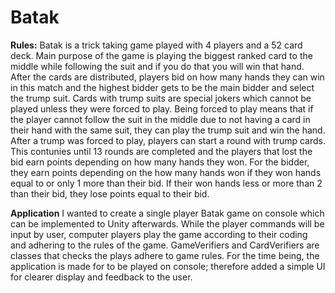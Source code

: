 # Batak

**Rules:**
Batak is a trick taking game played with 4 players and a 52 card deck.
Main purpose of the game is playing the biggest ranked card to the middle while following the suit and if you do that you will win that hand.
After the cards are distributed, players bid on how many hands they can win in this match and the highest bidder gets to be the main bidder and select the trump suit.
Cards with trump suits are special jokers which cannot be played unless they were forced to play.
Being forced to play means that if the player cannot follow the suit in the middle due to not having a card in their hand with the same suit, they can play the trump suit and win the hand.
After a trump was forced to play, players can start a round with trump cards.
This contunies until 13 rounds are completed and the players that lost the bid earn points depending on how many hands they won.
For the bidder, they earn points depending on the how many hands won if they won hands equal to or only 1 more than their bid.
If their won hands less or more than 2 than their bid, they lose points equal to their bid.

**Application**
I wanted to create a single player Batak game on console which can be implemented to Unity afterwards.
While the player commands will be input by user, computer players play the game according to their coding and adhering to the rules of the game.
GameVerifiers and CardVerifiers are classes that checks the plays adhere to game rules.
For the time being, the application is made for to be played on console; therefore added a simple UI for clearer display and feedback to the user.

